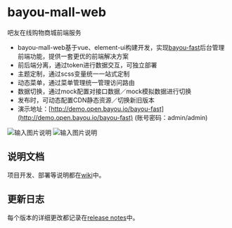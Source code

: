 # bayou-mall-web
吧友在线购物商城前端服务

- bayou-mall-web基于vue、element-ui构建开发，实现[bayou-fast](https://gitee.com/bayouio/bayou-fast)后台管理前端功能，提供一套更优的前端解决方案
- 前后端分离，通过token进行数据交互，可独立部署
- 主题定制，通过scss变量统一一站式定制
- 动态菜单，通过菜单管理统一管理访问路由
- 数据切换，通过mock配置对接口数据／mock模拟数据进行切换
- 发布时，可动态配置CDN静态资源／切换新旧版本
- 演示地址：[http://demo.open.bayou.io/bayou-fast](http://demo.open.bayou.io/bayou-fast) (账号密码：admin/admin)

![输入图片说明](https://images.gitee.com/uploads/images/2019/0305/133529_ff15f192_63154.png "01.png")
![输入图片说明](https://images.gitee.com/uploads/images/2019/0305/133537_7a1b2d85_63154.png "02.png")


## 说明文档
项目开发、部署等说明都在[wiki](https://github.com/bayouio/bayou-mall-web/wiki)中。


## 更新日志
每个版本的详细更改都记录在[release notes](https://github.com/bayouio/bayou-mall-web/releases)中。
